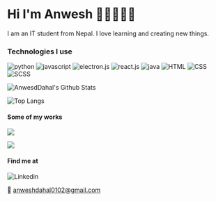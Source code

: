 
# **Hi I'm Anwesh 👋🏽👨🏽‍💻**

I am an IT student from Nepal. I love learning and creating new things. 

### Technologies I use

![python]( https://img.shields.io/static/v1?style=for-the-badge&logo=python&label=python&message=%20&color=yellow "Python") ![javascript](https://img.shields.io/static/v1?style=for-the-badge&logo=javascript&label=Javascript&message=%20&color=orange "Javascript")    ![electron.js](https://img.shields.io/static/v1?style=for-the-badge&logo=electron&label=electron.js&message=%20&color=blue) ![react.js](https://img.shields.io/static/v1?style=for-the-badge&logo=react&label=react.js&message=%20&color=61dbfb) ![java](https://img.shields.io/static/v1?style=for-the-badge&logo=java&label=java&message=%20&color=red) ![HTML](https://img.shields.io/static/v1?style=for-the-badge&logo=html5&label=HTML5&message=%20&color=orange) ![CSS](https://img.shields.io/static/v1?style=for-the-badge&logo=css3&label=css3&message=%20&color=blue) ![SCSS](https://img.shields.io/static/v1?style=for-the-badge&logo=sass&label=SASS&message=%20&color=magenta)

![AnwesdDahal's Github Stats](https://github-readme-stats.vercel.app/api?username=AnweshDahal&show_icons=true&theme=tokyonight)

![Top Langs](https://github-readme-stats.vercel.app/api/top-langs/?username=AnweshDahal&layout=compact)
#### Some of my works
![](https://github-readme-stats.vercel.app/api/pin/?username=AnweshDahal&repo=biblio)

![](https://github-readme-stats.vercel.app/api/pin/?username=AnweshDahal&repo=recepie)
#### Find me at
![Linkedin](https://img.shields.io/static/v1?logo=linkedin&label=LinkedIn&message=AnweshDahal&color=blue)

📧 anweshdahal0102@gmail.com
